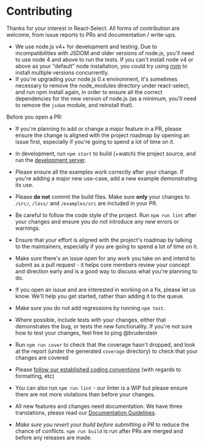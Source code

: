 # Contributing

Thanks for your interest in React-Select. All forms of contribution are
welcome, from issue reports to PRs and documentation / write-ups.

- We use node.js v4+ for development and testing. Due to incompatibilities with
  JSDOM and older versions of node.js, you'll need to use node 4 and above to run the
  tests. If you can't install node v4 or above as your "default" node installation, you
  could try using [nvm](https://github.com/creationix/nvm) to install multiple
  versions concurrently.
- If you're upgrading your node.js 0.x environment, it's sometimes necessary
  to remove the node_modules directory under react-select, and run npm install
  again, in order to ensure all the correct dependencies for the new version
  of node.js (as a minimum, you'll need to remove the `jsdom` module, and
  reinstall that).

Before you open a PR:

- If you're planning to add or change a major feature in a PR, please ensure
  the change is aligned with the project roadmap by opening an issue first,
  especially if you're going to spend a lot of time on it.
- In development, run `npm start` to build (+watch) the project source, and run
  the [development server](http://localhost:8000).
- Please ensure all the examples work correctly after your change. If you're
  adding a major new use-case, add a new example demonstrating its use.
- Please **do not** commit the build files. Make sure **only** your changes to
  `/src/`, `/less/` and `/examples/src` are included in your PR.
- Be careful to follow the code style of the project. Run `npm run lint` after
  your changes and ensure you do not introduce any new errors or warnings.

- Ensure that your effort is aligned with the project's roadmap by talking to
  the maintainers, especially if you are going to spend a lot of time on it.
- Make sure there's an issue open for any work you take on and intend to submit
  as a pull request - it helps core members review your concept and direction
  early and is a good way to discuss what you're planning to do.
- If you open an issue and are interested in working on a fix, please let us
  know. We'll help you get started, rather than adding it to the queue.
- Make sure you do not add regressions by running `npm test`.
- Where possible, include tests with your changes, either that demonstrates the
  bug, or tests the new functionality. If you're not sure how to test your
  changes, feel free to ping @bruderstein
- Run `npm run cover` to check that the coverage hasn't dropped, and look at the
  report (under the generated `coverage` directory) to check that your changes are
  covered
- Please [follow our established coding conventions](https://github.com/keystonejs/keystone/wiki/Coding-Standards)
  (with regards to formatting, etc)
- You can also run `npm run lint` - our linter is a WIP
  but please ensure there are not more violations than before your changes.
- All new features and changes need documentation. We have three translations,
  please read our [Documentation Guidelines](https://github.com/keystonejs/keystone/wiki/Documentation-Translation-Guidelines).

- _Make sure you revert your build before submitting a PR_ to reduce the chance
  of conflicts. `npm run build` is run after PRs are merged and before any
  releases are made.

